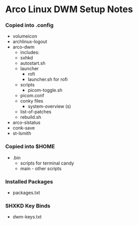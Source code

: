 # Arco Linux DWM Setup Notes

### Copied into .config

- volumeicon
- archlinux-logout
- arco-dwm
    - includes:
    - sxhkd
    - autostart.sh
    - launcher
        - rofi
        - launcher.sh for rofi
    - scripts
        - picom-toggle.sh
    - picom.conf
    - conky files
        - system-overview (s)
    - list-of-patches
    - rebuild.sh
- arco-slstatus
- conk-save
- st-lsmith

### Copied into $HOME

- .bin
    - scripts for terminal candy
    - main - other scripts

### Installed Packages

- packages.txt

### SHXKD Key Binds
- dwm-keys.txt
